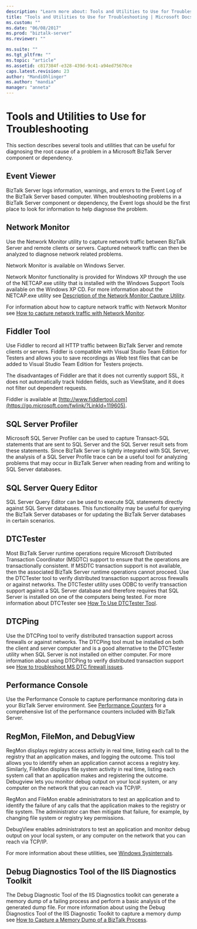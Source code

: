 ```yaml
---
description: "Learn more about: Tools and Utilities to Use for Troubleshooting"
title: "Tools and Utilities to Use for Troubleshooting | Microsoft Docs"
ms.custom: ""
ms.date: "06/08/2017"
ms.prod: "biztalk-server"
ms.reviewer: ""

ms.suite: ""
ms.tgt_pltfrm: ""
ms.topic: "article"
ms.assetid: c817384f-e328-439d-9c41-a94ed75670ce
caps.latest.revision: 23
author: "MandiOhlinger"
ms.author: "mandia"
manager: "anneta"
---
```

# Tools and Utilities to Use for Troubleshooting
This section describes several tools and utilities that can be useful for diagnosing the root cause of a problem in a Microsoft BizTalk Server component or dependency.

## Event Viewer
 BizTalk Server logs information, warnings, and errors to the Event Log of the BizTalk Server based computer. When troubleshooting problems in a BizTalk Server component or dependency, the Event logs should be the first place to look for information to help diagnose the problem.

## Network Monitor
 Use the Network Monitor utility to capture network traffic between BizTalk Server and remote clients or servers. Captured network traffic can then be analyzed to diagnose network related problems.

 Network Monitor is available on Windows Server.

 Network Monitor functionality is provided for Windows XP through the use of the NETCAP.exe utility that is installed with the Windows Support Tools available on the Windows XP CD. For more information about the NETCAP.exe utility see [Description of the Network Monitor Capture Utility](https://go.microsoft.com/fwlink/?LinkId=66227).

 For information about how to capture network traffic with Network Monitor see [How to capture network traffic with Network Monitor](https://go.microsoft.com/fwlink/?LinkId=66230).

## Fiddler Tool
 Use Fiddler to record all HTTP traffic between BizTalk Server and remote clients or servers. Fiddler is compatible with Visual Studio Team Edition for Testers and allows you to save recordings as Web test files that can be added to Visual Studio Team Edition for Testers projects.

 The disadvantages of Fiddler are that it does not currently support SSL, it does not automatically track hidden fields, such as ViewState, and it does not filter out dependent requests.

 Fiddler is available at [http://www.fiddlertool.com](https://go.microsoft.com/fwlink/?LinkId=119605).

## SQL Server Profiler
 Microsoft SQL Server Profiler can be used to capture Transact-SQL statements that are sent to SQL Server and the SQL Server result sets from these statements. Since BizTalk Server is tightly integrated with SQL Server, the analysis of a SQL Server Profile trace can be a useful tool for analyzing problems that may occur in BizTalk Server when reading from and writing to SQL Server databases.

## SQL Server Query Editor
 SQL Server Query Editor can be used to execute SQL statements directly against SQL Server databases. This functionality may be useful for querying the BizTalk Server databases or for updating the BizTalk Server databases in certain scenarios.

## DTCTester
 Most BizTalk Server runtime operations require Microsoft Distributed Transaction Coordinator (MSDTC) support to ensure that the operations are transactionally consistent. If MSDTC transaction support is not available, then the associated BizTalk Server runtime operations cannot proceed. Use the DTCTester tool to verify distributed transaction support across firewalls or against networks. The DTCTester utility uses ODBC to verify transaction support against a SQL Server database and therefore requires that SQL Server is installed on one of the computers being tested. For more information about DTCTester see [How To Use DTCTester Tool](https://support.microsoft.com/kb/293799).

## DTCPing
 Use the DTCPing tool to verify distributed transaction support across firewalls or against networks. The DTCPing tool must be installed on both the client and server computer and is a good alternative to the DTCTester utility when SQL Server is not installed on either computer. For more information about using DTCPing to verify distributed transaction support see [How to troubleshoot MS DTC firewall issues](/biztalk/core/troubleshooting-problems-with-msdtc).

## Performance Console
 Use the Performance Console to capture performance monitoring data in your BizTalk Server environment. See [Performance Counters](../core/performance-counters.md) for a comprehensive list of the performance counters included with BizTalk Server.

## RegMon, FileMon, and DebugView
 RegMon displays registry access activity in real time, listing each call to the registry that an application makes, and logging the outcome. This tool allows you to identify when an application cannot access a registry key. Similarly, FileMon displays file system activity in real time, listing each system call that an application makes and registering the outcome. Debugview lets you monitor debug output on your local system, or any computer on the network that you can reach via TCP/IP.

 RegMon and FileMon enable administrators to test an application and to identify the failure of any calls that the application makes to the registry or file system. The administrator can then mitigate that failure, for example, by changing file system or registry key permissions.

 DebugView enables administrators to test an application and monitor debug output on your local system, or any computer on the network that you can reach via TCP/IP.

 For more information about these utilities, see [Windows Sysinternals](/sysinternals/).

## Debug Diagnostics Tool of the IIS Diagnostics Toolkit
 The Debug Diagnostic Tool of the IIS Diagnostics toolkit can generate a memory dump of a failing process and perform a basic analysis of the generated dump file. For more information about using the Debug Diagnostics Tool of the IIS Diagnostic Toolkit to capture a memory dump see [How to Capture a Memory Dump of a BizTalk Process](../core/how-to-capture-a-memory-dump-of-a-biztalk-process.md).